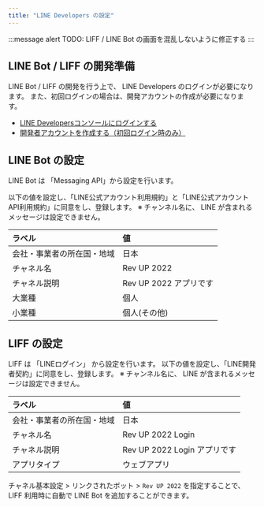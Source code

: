 ```yaml
---
title: "LINE Developers の設定"
---
```


:::message alert
TODO: LIFF / LINE Bot の画面を混乱しないように修正する
:::

## LINE Bot / LIFF の開発準備

LINE Bot / LIFF の開発を行う上で、 LINE Developers のログインが必要になります。
また、初回ログインの場合は、開発アカウントの作成が必要になります。

- [LINE Developersコンソールにログインする](https://developers.line.biz/ja/docs/line-developers-console/login-account/#log-in-to-line-developers-console)
- [開発者アカウントを作成する（初回ログイン時のみ）](https://developers.line.biz/ja/docs/line-developers-console/login-account/#register-as-developer)

## LINE Bot の設定
LINE Bot は 「Messaging API」から設定を行います。

以下の値を設定し、「LINE公式アカウント利用規約」と「LINE公式アカウントAPI利用規約」に同意をし、登録します。
※ チャンネル名に、 LINE が含まれるメッセージは設定できません。

| ラベル | 値 |
| :--- | :--- |
| 会社・事業者の所在国・地域 | 日本 |
| チャネル名 | Rev UP 2022 |
| チャネル説明 | Rev UP 2022 アプリです |
| 大業種 | 個人 |
| 小業種 | 個人(その他) |

## LIFF の設定

LIFF は 「LINEログイン」 から設定を行います。
以下の値を設定し、「LINE開発者契約」に同意をし、登録します。
※ チャンネル名に、 LINE が含まれるメッセージは設定できません。

| ラベル | 値 |
| :--- | :--- |
| 会社・事業者の所在国・地域 | 日本 |
| チャネル名 | Rev UP 2022 Login |
| チャネル説明 | Rev UP 2022 Login アプリです |
| アプリタイプ | ウェブアプリ |

チャネル基本設定 > リンクされたボット > `Rev UP 2022` を指定することで、 LIFF 利用時に自動で LINE Bot を追加することができます。
